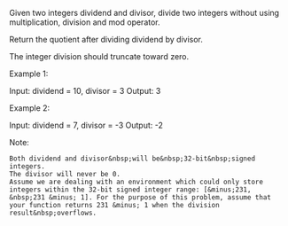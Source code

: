 Given two integers dividend and divisor, divide two integers without using multiplication, division and mod operator.

Return the quotient after dividing dividend by divisor.

The integer division should truncate toward zero.

Example 1:


Input: dividend = 10, divisor = 3
Output: 3

Example 2:


Input: dividend = 7, divisor = -3
Output: -2

Note:


	Both dividend and divisor&nbsp;will be&nbsp;32-bit&nbsp;signed integers.
	The divisor will never be 0.
	Assume we are dealing with an environment which could only store integers within the 32-bit signed integer range: [&minus;231, &nbsp;231 &minus; 1]. For the purpose of this problem, assume that your function returns 231 &minus; 1 when the division result&nbsp;overflows.

